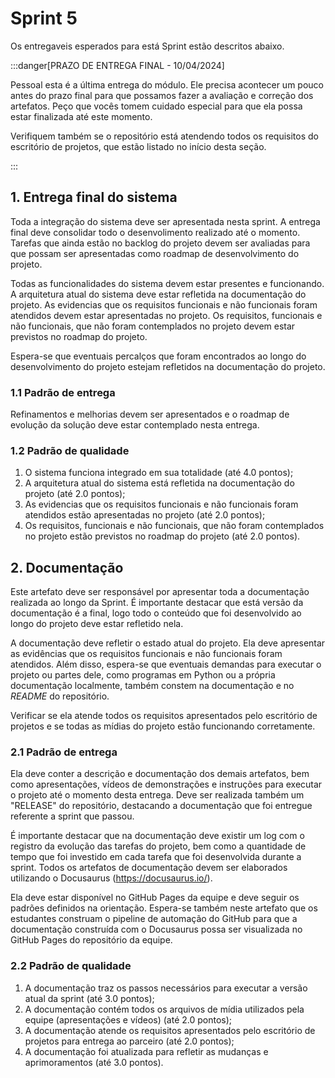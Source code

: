 # Sprint 5

Os entregaveis esperados para está Sprint estão descritos abaixo.

:::danger[PRAZO DE ENTREGA FINAL - 10/04/2024]

Pessoal esta é a última entrega do módulo. Ele precisa acontecer um pouco antes do prazo final para que possamos fazer a avaliação e correção dos artefatos. Peço que vocês tomem cuidado especial para que ela possa estar finalizada até este momento.

Verifiquem também se o repositório está atendendo todos os requisitos do escritório de projetos, que estão listado no início desta seção.

:::

## 1. Entrega final do sistema

Toda a integração do sistema deve ser apresentada nesta sprint. A entrega final deve consolidar todo o desenvolimento realizado até o momento. Tarefas que ainda estão no backlog do projeto devem ser avaliadas para que possam ser apresentadas como roadmap de desenvolvimento do projeto.

Todas as funcionalidades do sistema devem estar presentes e funcionando. A arquitetura atual do sistema deve estar refletida na documentação do projeto. As evidencias que os requisitos funcionais e não funcionais foram atendidos devem estar apresentadas no projeto. Os requisitos, funcionais e não funcionais, que não foram contemplados no projeto devem estar previstos no roadmap do projeto.

Espera-se que eventuais percalços que foram encontrados ao longo do desenvolvimento do projeto estejam refletidos na documentação do projeto.

### 1.1 Padrão de entrega

Refinamentos e melhorias devem ser apresentados e o roadmap de evolução da solução deve estar contemplado nesta entrega. 

### 1.2 Padrão de qualidade

1. O sistema funciona integrado em sua totalidade (até 4.0 pontos);
2. A arquitetura atual do sistema está refletida na documentação do projeto (até 2.0 pontos);
3. As evidencias que os requisitos funcionais e não funcionais foram atendidos estão apresentadas no projeto (até 2.0 pontos);
4. Os requisitos, funcionais e não funcionais, que não foram contemplados no projeto estão previstos no roadmap do projeto (até 2.0 pontos).

## 2. Documentação

Este artefato deve ser responsável por apresentar toda a documentação realizada ao longo da Sprint. É importante destacar que está versão da documentação é a final, logo todo o conteúdo que foi desenvolvido ao longo do projeto deve estar refletido nela.

A documentação deve refletir o estado atual do projeto. Ela deve apresentar as evidências que os requisitos funcionais e não funcionais foram atendidos. Além disso, espera-se que eventuais demandas para executar o projeto ou partes dele, como programas em Python ou a própria documentação localmente, também constem na documentação e no *README* do repositório.

Verificar se ela atende todos os requisitos apresentados pelo escritório de projetos e se todas as mídias do projeto estão funcionando corretamente.

### 2.1 Padrão de entrega

Ela deve conter a descrição e documentação dos demais artefatos, bem como apresentações, vídeos de demonstrações e instruções para executar o projeto até o momento desta entrega. Deve ser realizada também um "RELEASE" do repositório, destacando a documentação que foi entregue referente a sprint que passou. 

É importante destacar que na documentação deve existir um log com o registro da evolução das tarefas do projeto, bem como a quantidade de tempo que foi investido em cada tarefa que foi desenvolvida durante a sprint. Todos os artefatos de documentação devem ser elaborados utilizando o Docusaurus (https://docusaurus.io/). 

Ela deve estar disponível no GitHub Pages da equipe e deve seguir os padrões definidos na orientação. Espera-se também neste artefato que os estudantes construam o pipeline de automação do GitHub para que a documentação construída com o Docusaurus possa ser visualizada no GitHub Pages do repositório da equipe. 

### 2.2 Padrão de qualidade

1. A documentação traz os passos necessários para executar a versão atual da sprint (até 3.0 pontos);
2. A documentação contém todos os arquivos de mídia utilizados pela equipe (apresentações e vídeos) (até 2.0 pontos);
3. A documentação atende os requisitos apresentados pelo escritório de projetos para entrega ao parceiro (até 2.0 pontos);
4. A documentação foi atualizada para refletir as mudanças e aprimoramentos (até 3.0 pontos).